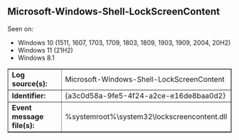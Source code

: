 ## Microsoft-Windows-Shell-LockScreenContent

Seen on:
* Windows 10 (1511, 1607, 1703, 1709, 1803, 1809, 1903, 1909, 2004, 20H2)
* Windows 11 (21H2)
* Windows 8.1

<table border="1" class="docutils">
  <tbody>
    <tr>
      <td><b>Log source(s):</b></td>
      <td>Microsoft-Windows-Shell-LockScreenContent</td>
    </tr>
    <tr>
      <td><b>Identifier:</b></td>
      <td>{a3c0d58a-9fe5-4f24-a2ce-e16de8baa0d2}</td>
    </tr>
    <tr>
      <td><b>Event message file(s):</b></td>
      <td>%systemroot%\system32\lockscreencontent.dll</td>
    </tr>
  </tbody>
</table>

&nbsp;

